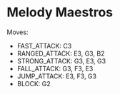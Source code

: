 # Melody Maestros

Moves:
- FAST_ATTACK: C3
- RANGED_ATTACK: E3, G3, B2
- STRONG_ATTACK: G3, E3, G3
- FALL_ATTACK: G3, F3, E3
- JUMP_ATTACK: E3, F3, G3
- BLOCK: G2
